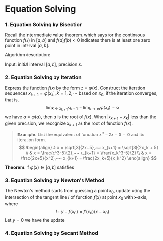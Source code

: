 # Equation Solving

### 1. Equation Solving by Bisection

Recall the intermediate value theorem, which says for the continuous function $f(x)$ in $[a, b]$ and $f(a)f(b) < 0$ indicates there is at least one zero point in interval $[a, b]$.

Algorithm description:

Input: initial interval $[a, b]$, precision $\varepsilon$.







### 2. Equation Solving by Iteration

Express the function $f(x)$ by the form $x=\varphi(x)$. Construct the iteration sequences $x_{k+1} = \varphi(x_k), k=1,2,\cdots$ based on $x_0$, if the iteration converges, that is,
$$
\lim_{k\to x_{k+1}} x_{k+1} = \lim_{k\to\infty} \varphi(x_k) = \alpha
$$
we have $\alpha = \varphi(\alpha)$, then $\alpha$ is the root of $f(x)$. When $|x_{k+1}-x_k|$ less than the given precision, we recognize $x_{k+1}$ as the root of function $f(x)$.

> **Example**. List the equivalent of function $x^3-2x-5=0$ and its iteration form.
> $$
> \begin{align}
> & x = \sqrt[3]{2x+5},~~ x_{k+1} = \sqrt[3]{2x_k + 5} \\
> & x = \frac{x^3-5}{2},~~ x_{k+1} = \frac{x_k^3-5}{2} \\
> & x = \frac{2x+5}{x^2},~~ x_{k+1} = \frac{2x_k+5}{x_k^2}
> \end{align}
> $$
> 

**Theorem**. If $\varphi(x) \in [a, b]$ satisfies







### 3. Equation Solving by Newton's Method

The Newton's method starts from guessing a point $x_0$, update using the intersection of the tangent line $l$ of function $f(x)$ at point $x_0$ with x-axis, where
$$
l: y - f(x_0) = f'(x_0)(x - x_0)
$$
Let $y=0$ we have the update







### 4. Equation Solving by Secant Method